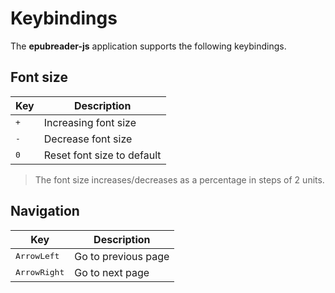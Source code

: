 # Keybindings

The **epubreader-js** application supports the following keybindings.

## Font size

| Key          | Description                |
| ------------ | -------------------------- |
| <kbd>+</kbd> | Increasing font size       |
| <kbd>-</kbd> | Decrease font size         |
| <kbd>0</kbd> | Reset font size to default |

> The font size increases/decreases as a percentage in steps of 2 units.

## Navigation

| Key                   | Description         |
| --------------------- | ------------------- |
| <kbd>ArrowLeft</kbd>  | Go to previous page |
| <kbd>ArrowRight</kbd> | Go to next page     |